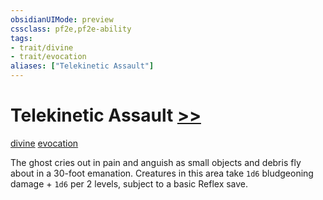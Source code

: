 ```yaml
---
obsidianUIMode: preview
cssclass: pf2e,pf2e-ability
tags:
- trait/divine
- trait/evocation
aliases: ["Telekinetic Assault"]
---
```

# Telekinetic Assault [>>](rules/core-rulebook/chapter-9-playing-the-game.md#Actions "Two-Action")
[divine](rules/traits/divine.md "Divine Tradition Trait")  [evocation](rules/traits/evocation.md "Evocation School Trait")  

The ghost cries out in pain and anguish as small objects and debris fly about in a 30-foot emanation. Creatures in this area take `1d6` bludgeoning damage + `1d6` per 2 levels, subject to a basic Reflex save.